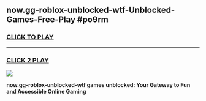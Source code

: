 
## now.gg-roblox-unblocked-wtf-Unblocked-Games-Free-Play #po9rm
<h3>
<a href="https://us.freeplayer.one?title=now.gg-roblox-unblocked-wtf&ref=9M">CLICK TO PLAY</a></h3>
<hr>

<h3>
<a href="https://us.freeplayer.one?title=now.gg-roblox-unblocked-wtf&ref=9M">CLICK 2 PLAY</a>
  
</h3>

<a href="https://us.freeplayer.one?title=now.gg-roblox-unblocked-wtf&ref=9M"><img src="https://clearcache.store/games.png"></a>


**now.gg-roblox-unblocked-wtf games unblocked: Your Gateway to Fun and Accessible Online Gaming**
